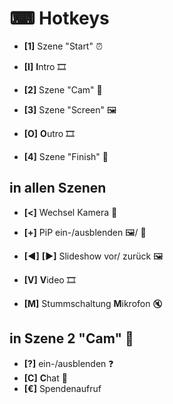 # ⌨ Hotkeys

* **[1]**	Szene "Start" ⏰
  
* **[I]**	**I**ntro 🎞

* **[2]**	Szene "Cam" 🎥
* **[3]**	Szene "Screen" 🖼

* **[O]**	**O**utro 🎞
  
* **[4]**	Szene "Finish" 🏁

## in allen Szenen
* **[<]**	Wechsel Kamera 🎥
* **[+]**	PiP ein-/ausblenden 🖼/ 🎥

* **[◀]** **[▶]**	Slideshow vor/ zurück 🖼
* **[V]**	**V**ideo 🎞

* **[M]**	Stummschaltung **M**ikrofon 🔇

## in Szene 2 "Cam" 🎥
* **[?]**	ein-/ausblenden ❓
* **[C]**	**C**hat 💬
* **[€]**	Spendenaufruf
